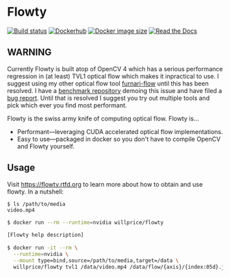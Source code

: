 # Flowty
[![Build status](https://img.shields.io/circleci/project/github/willprice/flowty/master.svg)](https://circleci.com/gh/willprice/flowty)
[![Dockerhub](https://img.shields.io/badge/docker-flowty-informational.svg)](https://hub.docker.com/r/willprice/flowty)
[![Docker image size](https://images.microbadger.com/badges/image/willprice/flowty.svg)](https://microbadger.com/images/willprice/flowty)
[![Read the Docs](https://img.shields.io/readthedocs/flowty.svg)](https://flowty.rtfd.org)

## WARNING

Currently Flowty is built atop of OpenCV 4 which has a serious performance regression in (at least) TVL1 optical flow which makes it inpractical to use. I suggest using my other optical flow tool [furnari-flow](https://github.com/dl-container-registry/furnari-flow) until this has been resolved. I have a [benchmark repository](https://github.com/willprice/opencv-tvl1-performance-regression-demo) demoing this issue and have filed a [bug report](https://github.com/opencv/opencv_contrib/issues/2459). Until that is resolved I suggest you try out multiple tools and pick which ever you find most performant.


Flowty is the swiss army knife of computing optical flow. Flowty is...

- Performant—leveraging CUDA accelerated optical flow implementations.
- Easy to use—packaged in docker so you don't have to compile OpenCV and 
  Flowty yourself.

## Usage

Visit https://flowty.rtfd.org to learn more about how to obtain and use flowty.
In a nutshell:

```sh
$ ls /path/to/media
video.mp4

$ docker run --rm --runtime=nvidia willprice/flowty

[Flowty help description]
  
$ docker run -it --rm \
  --runtime=nvidia \
  --mount type=bind,source=/path/to/media,target=/data \
  willprice/flowty tvl1 /data/video.mp4 /data/flow/{axis}/{index:05d}.jpg --cuda
```
